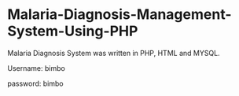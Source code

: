# Malaria-Diagnosis-Management-System-Using-PHP
Malaria Diagnosis System was written in PHP, HTML and MYSQL.  

Username: bimbo 

password: bimbo
